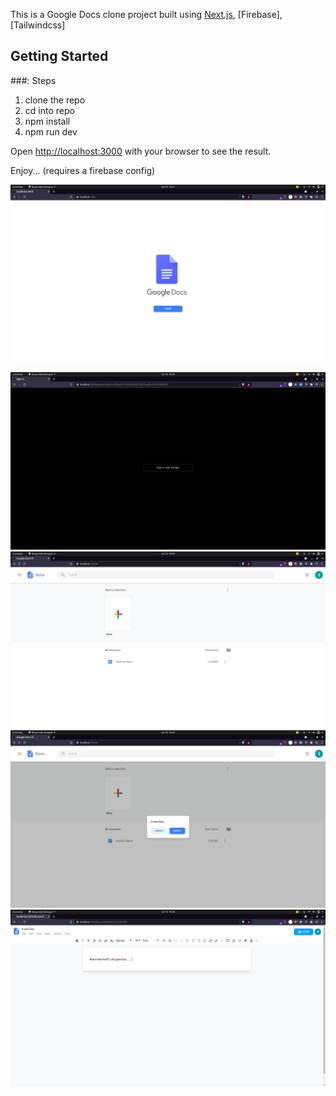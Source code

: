 This is a Google Docs clone project built using [Next.js](https://nextjs.org/), [Firebase], [Tailwindcss]

## Getting Started

###: Steps

1. clone the repo
2. cd into repo
3. npm install
4. npm run dev

Open [http://localhost:3000](http://localhost:3000) with your
browser to see the result.

Enjoy...
(requires a firebase config)

![alt text](https://github.com/GeoffreyWN/googledocs-cl-nextjs/blob/main/public/googledocs-1.png?raw=true)

![alt text](https://github.com/GeoffreyWN/googledocs-cl-nextjs/blob/main/public/googledocs-2.png?raw=true)
![alt text](https://github.com/GeoffreyWN/googledocs-cl-nextjs/blob/main/public/googledocs-3.png?raw=true)
![alt text](https://github.com/GeoffreyWN/googledocs-cl-nextjs/blob/main/public/googledocs-4.png?raw=true)
![alt text](https://github.com/GeoffreyWN/googledocs-cl-nextjs/blob/main/public/googledocs-5.png?raw=true)
